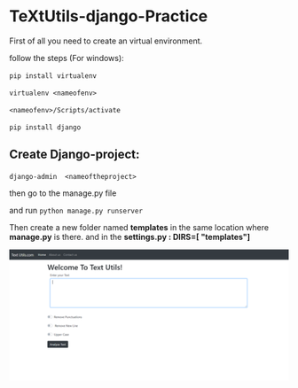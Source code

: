 # TeXtUtils-django-Practice

First of all  you need to create an virtual environment.

follow the steps (For windows):


`pip install virtualenv`

`virtualenv <nameofenv>`
  
`<nameofenv>/Scripts/activate`
  
`pip install django`



## Create Django-project:


`django-admin  <nameoftheproject>`
  
then go to the manage.py file

and run  `python manage.py runserver`



Then create a new folder named **templates** in the same location where **manage.py** is there.
and in the **settings.py :  DIRS=\[ "__templates__"]**



<img src="https://github.com/raghav1674/TeXtUtils-django-Practice/blob/master/text-utils-a.PNG" />                                                          
